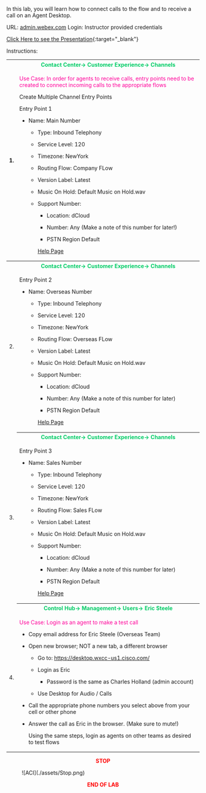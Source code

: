 In this lab, you will learn how to connect calls to the flow and to
receive a call on an Agent Desktop.

URL: [admin.webex.com](http://admin.webex.com/) Login: Instructor
provided credentials

[Click Here to see the Presentation](./Lab6.html){:target="_blank"}

Instructions:

<table>
<colgroup>
<col style="width: 4%" />
<col style="width: 95%" />
</colgroup>
<thead>
<tr>
<th rowspan="2">1.</th>
<th><span style="color:#00CC66;">Contact Center-&gt; Customer Experience-&gt; Channels</th></span>
</tr>
<tr>
<td><span style="color:#FF0099;"><p>Use Case: In order for agents to receive calls, entry points need to be
created to connect incoming calls to the appropriate flows</p></span>
<p>Create Multiple Channel Entry Points</p>
<p>Entry Point 1</p>
<ul>
<li><p>Name: Main Number</p>
<ul>
<li><p>Type: Inbound Telephony</p></li>
<li><p>Service Level: 120</p></li>
<li><p>Timezone: NewYork</p></li>
<li><p>Routing Flow: Company FLow</p></li>
<li><p>Version Label: Latest</p></li>
<li><p>Music On Hold: Default Music on Hold.wav</p></li>
<li><p>Support Number:</p>
<ul>
<li><p>Location: dCloud</p></li>
<li><p>Number: Any (Make a note of this number for later!)</p></li>
<li><p>PSTN Region Default</p></li>
</ul></li>
<a href="https://help.webex.com/en-us/article/2dputx/Set-up-voice-channels-for-Webex-Contact-Center" target="_blank">Help Page</a>
</ul></li>
</ul></th>
</tr>
</thead>
<tbody>
<tr>
<td rowspan="2">2.</td>
<th><span style="color:#00CC66;">Contact Center-&gt; Customer Experience-&gt; Channels</th></span>
</tr>
<tr>
<td><p>Entry Point 2</p>
<ul>
<li><p>Name: Overseas Number</p>
<ul>
<li><p>Type: Inbound Telephony</p></li>
<li><p>Service Level: 120</p></li>
<li><p>Timezone: NewYork</p></li>
<li><p>Routing Flow: Overseas FLow</p></li>
<li><p>Version Label: Latest</p></li>
<li><p>Music On Hold: Default Music on Hold.wav</p></li>
<li><p>Support Number:</p>
<ul>
<li><p>Location: dCloud</p></li>
<li><p>Number: Any (Make a note of this number for later)</p></li>
<li><p>PSTN Region Default</p></li>
</ul></li>
<a href="https://help.webex.com/en-us/article/2dputx/Set-up-voice-channels-for-Webex-Contact-Center" target="_blank">Help Page</a>
</ul></li>
</ul></td>
</tr>
<tr>
<td rowspan="2">3.</td>
<th><span style="color:#00CC66;">Contact Center-&gt; Customer Experience-&gt; Channels</th></span>
</tr>
<tr>
<td><p>Entry Point 3</p>
<ul>
<li><p>Name: Sales Number</p>
<ul>
<li><p>Type: Inbound Telephony</p></li>
<li><p>Service Level: 120</p></li>
<li><p>Timezone: NewYork</p></li>
<li><p>Routing Flow: Sales FLow</p></li>
<li><p>Version Label: Latest</p></li>
<li><p>Music On Hold: Default Music on Hold.wav</p></li>
<li><p>Support Number:</p>
<ul>
<li><p>Location: dCloud</p></li>
<li><p>Number: Any (Make a note of this number for later)</p></li>
<li><p>PSTN Region Default</p></li>
</ul></li>
<a href="https://help.webex.com/en-us/article/2dputx/Set-up-voice-channels-for-Webex-Contact-Center" target="_blank">Help Page</a>
</ul></li>
</ul></td>
</tr>
<tr>
<td rowspan="2">4.</td>
<th><span style="color:#00CC66;">Control Hub-&gt; Management-&gt; Users-&gt; Eric Steele</th></span>
</tr>
<tr>
<td><span style="color:#FF0099;"><p>Use Case: Login as an agent to make a test call</p></span>
<ul>
<li><p>Copy email address for Eric Steele (Overseas Team)</p></li>
<li><p>Open new browser; NOT a new tab, a different browser</p>
<ul>
<li><p>Go to: <a
href="https://desktop.wxcc-us1.cisco.com/">https://desktop.wxcc-us1.cisco.com/</a></p></li>
<li><p>Login as Eric</p>
<ul>
<li><p>Password is the same as Charles Holland (admin account)</p></li>
</ul></li>
<li><p>Use Desktop for Audio / Calls</p></li>
</ul></li>
<li><p>Call the appropriate phone numbers you select above from your
cell or other phone</p></li>
<li><p>Answer the call as Eric in the browser. (Make sure to mute!)</p>
<p>Using the same steps, login as agents on other teams as desired to
test flows</p></li>
</ul></td>
</tr>
</tbody>
</table>

<center><span style="color: Red;"><strong>STOP</strong></span></center>
<figure markdown>
  ![ACI](./assets/Stop.png)
</figure>

<center><span style="color: Red;"><strong>END OF LAB</strong></span></center>